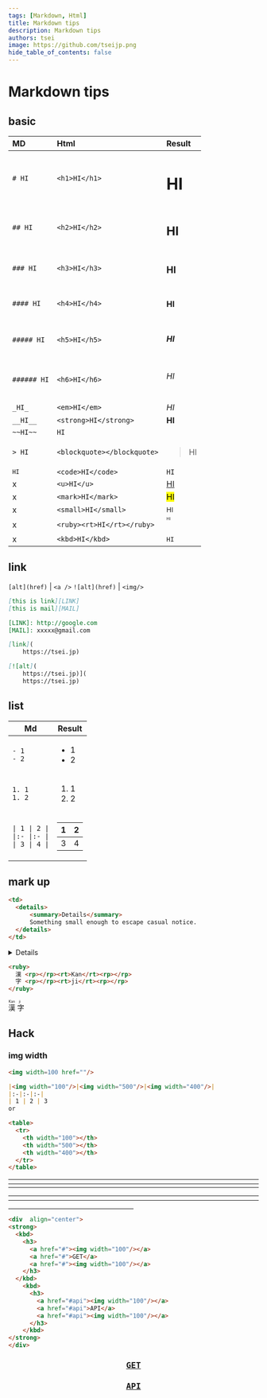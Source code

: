 ```yaml
---
tags: [Markdown, Html]
title: Markdown tips
description: Markdown tips
authors: tsei
image: https://github.com/tseijp.png
hide_table_of_contents: false
---
```


# Markdown tips

<!--truncate-->

## basic

| MD | Html | Result |
|:-|:-|:-|
| `# HI` | `<h1>HI</h1>` | <h1>HI</h1> |
| `## HI` | `<h2>HI</h2>` | <h2>HI</h2> |
| `### HI` | `<h3>HI</h3>` | <h3>HI</h3> |
| `#### HI` | `<h4>HI</h4>` | <h4>HI</h4> |
| `##### HI` | `<h5>HI</h5>` | <h5>HI</h5> |
| `###### HI` | `<h6>HI</h6>` | <h6>HI</h6> |
| `_HI_` | `<em>HI</em>` | <em>HI</em> |
| `__HI__` | `<strong>HI</strong>` | <strong>HI</strong>
| `~~HI~~` | `HI`
| `> HI` | `<blockquote></blockquote>` | <blockquote>HI</blockquote> |
| <code>`HI`</code> | `<code>HI</code>` | <code>HI</code> | <!--`\`code\`` | `<code><pre></pre><code>` -→
| x | `<u>HI</u>` | <u>HI</u> |
| x | `<mark>HI</mark>` | <mark>HI</mark> |
| x | `<small>HI</small>` | <small>HI</small> |
| x | `<ruby><rt>HI</rt></ruby>` | <ruby><rt>HI</rt></ruby> |
| x | `<kbd>HI</kbd>` | <kbd>HI</kbd> |

## link

`[alt](href)` | `<a />`
`![alt](href)` | `<img/>`

```md
[this is link][LINK]
[this is mail][MAIL]

[LINK]: http://google.com
[MAIL]: xxxxx@gmail.com

[link](
    https://tsei.jp)

[![alt](
    https://tsei.jp)](
    https://tsei.jp)
```

## list

<table>
  <thead>
    <tr>
      <th colspan="1">Md</th>
      <th colspan="1">Result</th>
    </tr>
  </thead>
  <tbody>
    <tr>
      <td>
        <code>- 1<br/>- 2</code>
      </td>
      <td>
        <ul><li>1</li><li>2</li></ul>
      </td>
    </tr>
    <tr>
      <td>
        <code>1. 1<br/>1. 2</code>
      </td>
      <td>
        <ol><li>1</li><li>2</li></ol>
      </td>
    </tr>
    <tr>
      <td>
        <code>| 1 | 2 |<br/>|:- |:- |<br/>| 3 | 4 |</code>
      </td>
      <td>
        <table>
            <thead>
                <tr>
                    <th>1</th>
                    <th>2</th>
                </tr>
            </thead>
            <tbody>
                <tr>
                    <td>3</td>
                    <td>4</td>
                </tr>
            </tbody>
        </table>
      </td>
    </tr>
  </tbody>
</table>

## mark up

```md
<td>
  <details>
      <summary>Details</summary>
      Something small enough to escape casual notice.
  </details>
</td>
```

<td>
  <details>
      <summary>Details</summary>
      Something small enough to escape casual notice.
  </details>
</td>

```md
<ruby>
  漢 <rp></rp><rt>Kan</rt><rp></rp>
  字 <rp></rp><rt>ji</rt><rp></rp>
</ruby>
```

<ruby>
  漢 <rp></rp><rt>Kan</rt><rp></rp>
  字 <rp></rp><rt>ji</rt><rp></rp>
</ruby>

## Hack

### img width

```md
<img width=100 href=""/>
```

```md
|<img width="100"/>|<img width="500"/>|<img width="400"/>|  
|:-|:-|:-|
| 1 | 2 | 3
or

<table>
  <tr>
    <th width="100"></th>
    <th width="500"></th>
    <th width="400"></th>
  </tr>
</table>
```

|<img width="100"/>|<img width="500"/>|<img width="400"/>|  
|:-|:-|:-|
|  |  |  |

<table>
  <tr>
    <th width="100"></th>
    <th width="500"></th>
    <th width="400"></th>
  </tr>
</table>

<hr width="50%" />

```md
<div  align="center">
<strong>
  <kbd>
    <h3>
      <a href="#"><img width="100"/></a>
      <a href="#">GET</a>
      <a href="#"><img width="100"/></a>
    </h3>
  </kbd>
    <kbd>
      <h3>
        <a href="#api"><img width="100"/></a>
        <a href="#api">API</a>
        <a href="#api"><img width="100"/></a>
      </h3>
    </kbd>
</strong>
</div>
```

<div  align="center">
<strong>
  <kbd>
    <h3>
      <a href="#"><img width="100"/></a>
      <a href="#">GET</a>
      <a href="#"><img width="100"/></a>
    </h3>
  </kbd>
    <kbd>
      <h3>
        <a href="#api"><img width="100"/></a>
        <a href="#api">API</a>
        <a href="#api"><img width="100"/></a>
      </h3>
    </kbd>
</strong>
</div>
